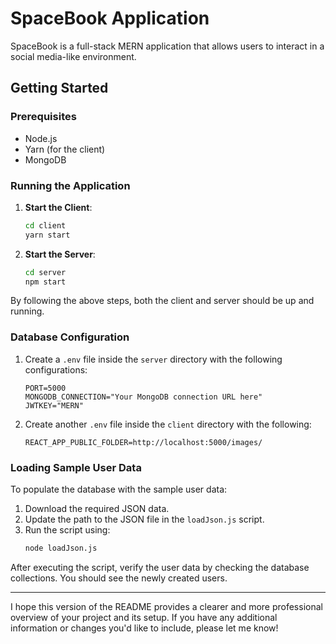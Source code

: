 # SpaceBook Application

SpaceBook is a full-stack MERN application that allows users to interact in a social media-like environment.

## Getting Started

### Prerequisites

- Node.js
- Yarn (for the client)
- MongoDB

### Running the Application

1. **Start the Client**:
   ```bash
   cd client
   yarn start
   ```

2. **Start the Server**:
   ```bash
   cd server
   npm start
   ```

By following the above steps, both the client and server should be up and running.

### Database Configuration

1. Create a `.env` file inside the `server` directory with the following configurations:
   ```env
   PORT=5000
   MONGODB_CONNECTION="Your MongoDB connection URL here"
   JWTKEY="MERN"
   ```

2. Create another `.env` file inside the `client` directory with the following:
   ```env
   REACT_APP_PUBLIC_FOLDER=http://localhost:5000/images/
   ```

### Loading Sample User Data

To populate the database with the sample user data:

1. Download the required JSON data.
2. Update the path to the JSON file in the `loadJson.js` script.
3. Run the script using:
   ```bash
   node loadJson.js
   ```

After executing the script, verify the user data by checking the database collections. You should see the newly created users.

---

I hope this version of the README provides a clearer and more professional overview of your project and its setup. If you have any additional information or changes you'd like to include, please let me know!
